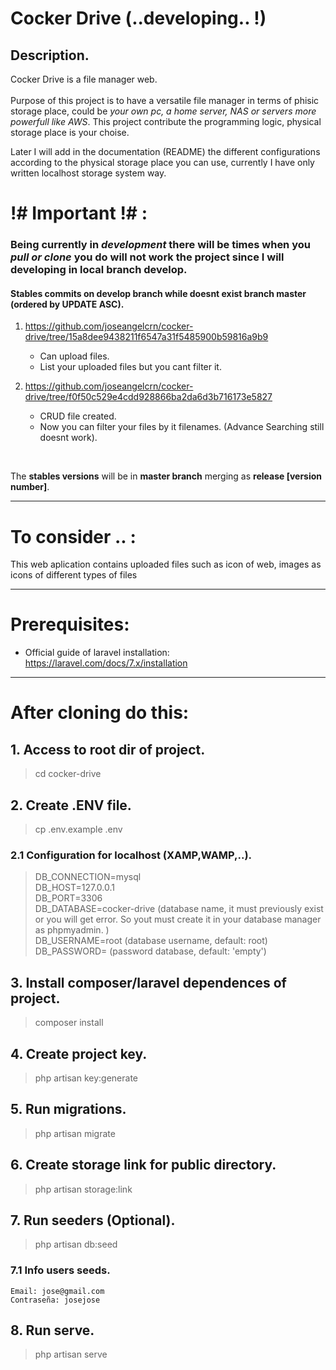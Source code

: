 # Cocker Drive (..developing.. !)

## Description.
Cocker Drive is a file manager web. <br><br> Purpose of this project is to have a versatile file manager in terms of phisic storage place, could be *your own pc, a home server, NAS or servers more powerfull like AWS*. This project contribute the  programming logic, physical storage place is your choise.

Later I will add in the documentation (README) the different configurations according to the physical storage place you can use, currently I have only written localhost storage system way.

#  !# Important !# :

### Being currently in  *development* there will be times when  you *pull or clone* you do will not work the project since I will developing in local branch develop.

#### Stables commits on develop branch while doesnt exist branch master (ordered by UPDATE ASC).

1. https://github.com/joseangelcrn/cocker-drive/tree/15a8dee9438211f6547a31f5485900b59816a9b9
    - Can upload files.
    - List your uploaded files but you cant filter it.
    
2. https://github.com/joseangelcrn/cocker-drive/tree/f0f50c529e4cdd928866ba2da6d3b716173e5827
    - CRUD file created.
    - Now you can filter your files by it filenames. (Advance Searching still doesnt work).

<br>

The **stables versions** will be in  **master branch** merging as  **release [version number]**.
<hr>

# To consider .. :

This web aplication contains  uploaded files such as icon of web, images as icons of different types of files

<hr>

# Prerequisites:

- Official guide of laravel installation: https://laravel.com/docs/7.x/installation

<hr>

# After cloning do this:

## 1. Access to root dir of project.

> cd cocker-drive

## 2. Create .ENV file.

> cp .env.example .env

### 2.1 Configuration for localhost (XAMP,WAMP,..).

> DB_CONNECTION=mysql <br>
DB_HOST=127.0.0.1 <br>
DB_PORT=3306 <br>
DB_DATABASE=cocker-drive (database name, it must previously exist  or you will get error. So yout must create it in your database manager as phpmyadmin. )<br>
DB_USERNAME=root (database username, default: root) <br>
DB_PASSWORD= (password  database, default: 'empty') <br>

## 3. Install composer/laravel dependences of project.

> composer install

## 4. Create project key.

> php artisan key:generate

## 5. Run migrations.

> php artisan migrate

## 6. Create storage link for public directory.

> php artisan storage:link

## 7. Run seeders (Optional).

> php artisan db:seed

### 7.1 Info users seeds.

    Email: jose@gmail.com
    Contraseña: josejose 

## 8. Run serve.

> php artisan serve
